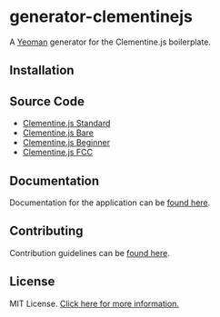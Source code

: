 # generator-clementinejs

A [Yeoman](http://yeoman.io/) generator for the Clementine.js boilerplate.

## Installation

## Source Code

- [Clementine.js Standard](https://github.com/johnstonbl01/clementinejs)
- [Clementine.js Bare](https://github.com/johnstonbl01/clementinejs-bare)
- [Clementine.js Beginner](https://github.com/johnstonbl01/clementinejs-beginner)
- [Clementine.js FCC](https://github.com/johnstonbl01/clementinejs-fcc)

## Documentation

Documentation for the application can be [found here](https://github.com/johnstonbl01/clementinejs/tree/gh-pages).

## Contributing

Contribution guidelines can be [found here](CONTRIBUTING.md).

## License

MIT License. [Click here for more information.](LICENSE.md)